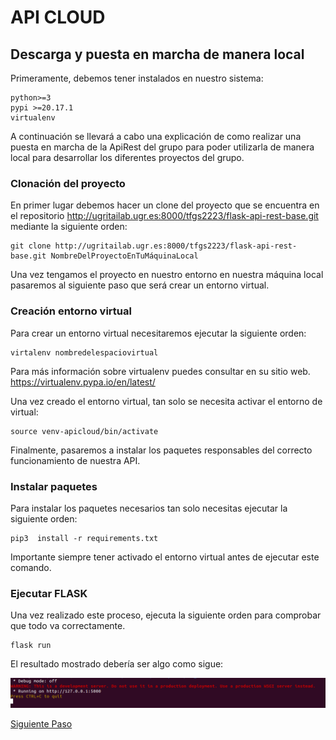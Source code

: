 # API CLOUD

## Descarga y puesta en marcha de manera local

Primeramente, debemos tener instalados en nuestro sistema:
~~~
python>=3
pypi >=20.17.1 
virtualenv 
~~~

A continuación se llevará a cabo una explicación de como realizar una puesta en marcha de la ApiRest del grupo para poder utilizarla de  manera local para desarrollar los diferentes proyectos del grupo. 

### Clonación del proyecto
En primer lugar debemos hacer un clone  del proyecto que se encuentra en el repositorio  http://ugritailab.ugr.es:8000/tfgs2223/flask-api-rest-base.git mediante la siguiente orden:

~~~
git clone http://ugritailab.ugr.es:8000/tfgs2223/flask-api-rest-base.git NombreDelProyectoEnTuMáquinaLocal
~~~

Una vez tengamos el proyecto en nuestro entorno  en nuestra máquina local pasaremos al siguiente paso que será crear un entorno virtual. 

### Creación entorno virtual 

Para crear un entorno virtual necesitaremos ejecutar la siguiente orden:

~~~
virtalenv nombredelespaciovirtual
~~~

Para más información sobre virtualenv puedes consultar en su sitio web. https://virtualenv.pypa.io/en/latest/

Una vez creado el entorno virtual, tan solo se necesita activar el entorno de virtual:

~~~
source venv-apicloud/bin/activate
~~~

Finalmente, pasaremos a instalar los paquetes responsables del correcto funcionamiento de nuestra API.  

### Instalar paquetes

Para instalar los paquetes necesarios tan solo necesitas ejecutar la siguiente orden:

~~~
pip3  install -r requirements.txt
~~~

Importante siempre tener activado el entorno virtual antes de ejecutar este comando. 

### Ejecutar FLASK

Una vez realizado este proceso, ejecuta la siguiente orden para comprobar que todo va correctamente.

~~~
flask run
~~~

El resultado mostrado debería ser algo como sigue:

![img]

[img]: img/flask-run.png

[Siguiente Paso]

[Siguiente Paso]: <http://ugritailab.ugr.es:8000/tfgs2223/flask-api-rest-base/-/tree/main/app/architecture>
